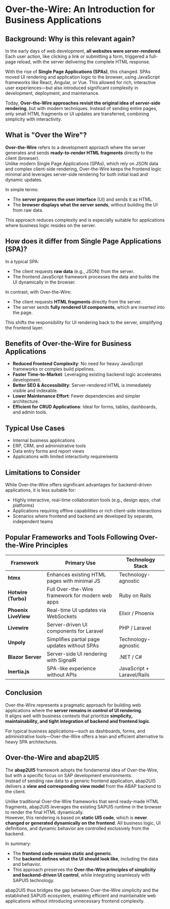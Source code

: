# Over-the-Wire: An Introduction for Business Applications

## Background: Why is this relevant again?

In the early days of web development, **all websites were server-rendered**.  
Each user action, like clicking a link or submitting a form, triggered a full-page reload, with the server delivering the complete HTML response.

With the rise of **Single Page Applications (SPAs)**, this changed. SPAs moved UI rendering and application logic to the browser, using JavaScript frameworks like React, Angular, or Vue. This allowed for rich, interactive user experiences—but also introduced significant complexity in development, deployment, and maintenance.

Today, **Over-the-Wire approaches revisit the original idea of server-side rendering**, but with modern techniques. Instead of sending entire pages, only small HTML fragments or UI updates are transferred, combining simplicity with interactivity.

## What is "Over the Wire"?

**Over-the-Wire** refers to a development approach where the server generates and sends **ready-to-render HTML fragments** directly to the client (browser).  
Unlike modern Single Page Applications (SPAs), which rely on JSON data and complex client-side rendering, Over-the-Wire keeps the frontend logic minimal and leverages server-side rendering for both initial load and dynamic updates.

In simple terms:
- The **server prepares the user interface** (UI) and sends it as HTML.
- The **browser displays what the server sends**, without building the UI from raw data.

This approach reduces complexity and is especially suitable for applications where business logic resides on the server.

## How does it differ from Single Page Applications (SPA)?

In a typical SPA:
- The client requests **raw data** (e.g., JSON) from the server.
- The frontend JavaScript framework processes the data and builds the UI dynamically in the browser.

In contrast, with Over-the-Wire:
- The client requests **HTML fragments** directly from the server.
- The server sends **fully rendered UI components**, which are inserted into the page.

This shifts the responsibility for UI rendering back to the server, simplifying the frontend layer.

## Benefits of Over-the-Wire for Business Applications

- **Reduced Frontend Complexity**: No need for heavy JavaScript frameworks or complex build pipelines.
- **Faster Time-to-Market**: Leveraging existing backend logic accelerates development.
- **Better SEO & Accessibility**: Server-rendered HTML is immediately visible and indexable.
- **Lower Maintenance Effort**: Fewer dependencies and simpler architecture.
- **Efficient for CRUD Applications**: Ideal for forms, tables, dashboards, and admin tools.

## Typical Use Cases

- Internal business applications
- ERP, CRM, and administrative tools
- Data entry forms and report views
- Applications with limited interactivity requirements

## Limitations to Consider

While Over-the-Wire offers significant advantages for backend-driven applications, it is less suitable for:
- Highly interactive, real-time collaboration tools (e.g., design apps, chat platforms)
- Applications requiring offline capabilities or rich client-side interactions
- Scenarios where frontend and backend are developed by separate, independent teams

## Popular Frameworks and Tools Following Over-the-Wire Principles

| Framework              | Primary Use                                   | Technology Stack          |
|------------------------|-----------------------------------------------|---------------------------|
| **htmx**                | Enhances existing HTML pages with minimal JS  | Technology-agnostic        |
| **Hotwire (Turbo)**     | Full Over-the-Wire framework for modern web apps | Ruby on Rails          |
| **Phoenix LiveView**    | Real-time UI updates via WebSockets           | Elixir / Phoenix           |
| **Livewire**            | Server-driven UI components for Laravel       | PHP / Laravel              |
| **Unpoly**              | Simplifies partial page updates without SPAs  | Technology-agnostic        |
| **Blazor Server**       | Server-side UI rendering with SignalR         | .NET / C#                  |
| **Inertia.js**          | SPA-like experience without APIs              | JavaScript + Laravel/Rails |

## Conclusion

Over-the-Wire represents a pragmatic approach for building web applications where the **server remains in control of UI rendering**.  
It aligns well with business contexts that prioritize **simplicity, maintainability, and tight integration of backend and frontend logic**.

For typical business applications—such as dashboards, forms, and administrative tools—Over-the-Wire offers a lean and efficient alternative to heavy SPA architectures.

## Over-the-Wire and abap2UI5

The **abap2UI5** framework adopts the fundamental idea of Over-the-Wire, but with a specific focus on SAP development environments.  
Instead of sending raw data to a generic frontend application, abap2UI5 delivers a **view and corresponding view model** from the ABAP backend to the client.

Unlike traditional Over-the-Wire frameworks that send ready-made HTML fragments, abap2UI5 leverages the existing SAPUI5 runtime in the browser to render the final HTML dynamically.  
However, this rendering is based on **static UI5 code**, which is **never changed or generated dynamically on the frontend**. All business logic, UI definitions, and dynamic behavior are controlled exclusively from the backend.

In summary:
- The **frontend code remains static and generic**.
- The **backend defines what the UI should look like**, including the data and behavior.
- This approach preserves the **Over-the-Wire principles of simplicity and backend-driven UI control**, while integrating seamlessly with SAPUI5 technology.

abap2UI5 thus bridges the gap between Over-the-Wire simplicity and the established SAPUI5 ecosystem, enabling efficient and maintainable web applications without introducing unnecessary frontend complexity.
